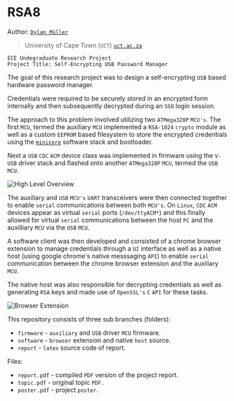 # RSA8

Author: [`Dylan Müller`](https://www.linkedin.com/in/dylanmuller/)
> University of Cape Town (`UCT`) [`uct.ac.za`](https://uct.ac.za)

```
ECE Undegraduate Research Project
Project Title: Self-Encrypting USB Password Manager
```

The goal of this research project was to design a self-encrypting `USB` based hardware password manager. 

Credentials were required to be securely stored in an encrypted form internally and then subsequently decrypted during an `SSO` login session. 

The approach to this problem involved utilizing two `ATMega328P` `MCU's`. The first `MCU`, termed the auxiliary `MCU` implemented a `RSA-1024` `crypto` module as well as a custom `EEPROM` based filesystem to store the encrypted credentials using the [`minicore`](https://github.com/MCUdude/MiniCore) software stack and bootloader. 

Next a `USB` `CDC` `ACM` device class was implemented in firmware using the `V-USB` driver stack and flashed onto another `ATMega328P` `MCU`, termed the `USB` `MCU`. 

![High Level Overview](https://raw.githubusercontent.com/lunarjournal/research/main/images/HL.png)

The auxiliary and `USB` `MCU's` `UART` transceivers were then connected together to enable `serial` communications between both `MCU's`. On `Linux`, `CDC` `ACM` devices appear as virtual `serial` ports (`/dev/ttyACM*`) and this finally allowed for virtual `serial` communications between the host `PC` and the auxilliary `MCU` via the `USB` `MCU`.

A software client was then developed and consisted of a chrome browser extension to manage credentials through a `UI` interface as well as a native host (using google chrome's native messsaging `API`) to enable `serial` communication between the chrome browser extension and the auxiliary `MCU`. 

The native host was also responsible for decrypting credentials as well as generating `RSA` keys and made use of `OpenSSL's` `C` `API` for these tasks. 

![Browser Extension](https://raw.githubusercontent.com/lunarjournal/research/main/images/DE.png)

This repository consists of three sub branches (folders):
* `firmware` - `auxiliary` and `USB` driver `MCU` firmware.
* `software` - `browser` extension and native `host` source.
* `report` - `latex` source code of report.

Files:
<br/>
* `report.pdf` - compiled `PDF` version of the project report.
* `topic.pdf` - original topic `PDF.`
* `poster.pdf` - project `poster`.
